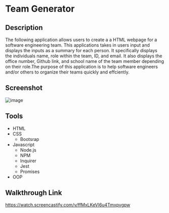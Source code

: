 # Team Generator

## Description
The following application allows users to create a a HTML webpage for a software engineering team. This applications takes in users input and displays the inputs as a summary for each person. It specifically displays the individuals name, role within the team, ID, and email. It also displays the office number, Github link, and school name of the team member depending on their role.The purpose of this application is to help software engineers and/or others to organize their teams quickly and effciently.


## Screenshot
![image](https://user-images.githubusercontent.com/69539559/139604409-2b72575c-566b-4947-ba57-f44bd10a5edf.png)

## Tools
* HTML
* CSS
    * Bootsrap
* Javascript
    * Node.js
    * NPM
    * Inquirer
    * Jest
    * Promises
* OOP

## Walkthrough Link
https://watch.screencastify.com/v/ffMxLKeVl6u4Tmxpvgpw
